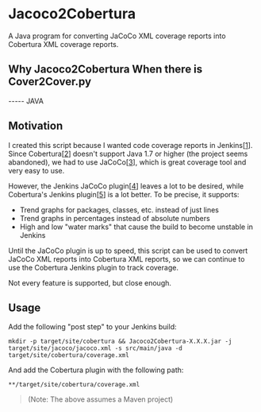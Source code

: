 # Jacoco2Cobertura

A Java program for converting JaCoCo XML coverage reports into Cobertura XML coverage
reports.

## Why Jacoco2Cobertura When there is Cover2Cover.py
----- JAVA

## Motivation

I created this script because I wanted code coverage reports in Jenkins[[1]].
Since Cobertura[[2]] doesn't support Java 1.7 or higher (the project seems
abandoned), we had to use JaCoCo[[3]], which is great coverage tool and very easy
to use.

However, the Jenkins JaCoCo plugin[[4]] leaves a lot to be desired, while Cobertura's
Jenkins plugin[[5]] is a lot better. To be precise, it supports:

  * Trend graphs for packages, classes, etc. instead of just lines
  * Trend graphs in percentages instead of absolute numbers
  * High and low "water marks" that cause the build to become unstable in Jenkins

Until the JaCoCo plugin is up to speed, this script can be used to convert
JaCoCo XML reports into Cobertura XML reports, so we can continue to use the
Cobertura Jenkins plugin to track coverage.

Not every feature is supported, but close enough.

## Usage

Add the following "post step" to your Jenkins build:

    mkdir -p target/site/cobertura && Jacoco2Cobertura-X.X.X.jar -j target/site/jacoco/jacoco.xml -s src/main/java -d target/site/cobertura/coverage.xml

And add the Cobertura plugin with the following path:

    **/target/site/cobertura/coverage.xml

> (Note: The above assumes a Maven project)

[1]: http://jenkins-ci.org/ "Jenkins"
[2]: http://cobertura.sourceforge.net/ "Cobertura"
[3]: http://www.eclemma.org/jacoco/ "JaCoCo"
[4]: https://wiki.jenkins-ci.org/display/JENKINS/JaCoCo+Plugin "Jenkins JaCoCo plugin"
[5]: https://wiki.jenkins-ci.org/display/JENKINS/Cobertura+Plugin "Jenkins Cobertura plugin"
